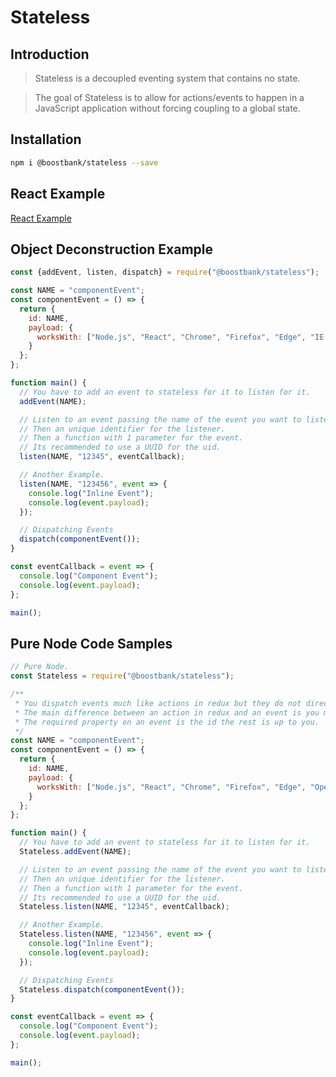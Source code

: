 # Stateless

## Introduction

> Stateless is a decoupled eventing system that contains no state.

> The goal of Stateless is to allow for actions/events to happen in a JavaScript application without forcing coupling to a global state.

## Installation

```sh
npm i @boostbank/stateless --save
```

## React Example

[React Example](https://github.com/boostbank/stateless-react)

## Object Deconstruction Example

```javascript
const {addEvent, listen, dispatch} = require("@boostbank/stateless");

const NAME = "componentEvent";
const componentEvent = () => {
  return {
    id: NAME,
    payload: {
      worksWith: ["Node.js", "React", "Chrome", "Firefox", "Edge", "IE 11", "And many more!"]
    }
  };
};

function main() {
  // You have to add an event to stateless for it to listen for it.
  addEvent(NAME);

  // Listen to an event passing the name of the event you want to listen to.
  // Then an unique identifier for the listener.
  // Then a function with 1 parameter for the event.
  // Its recommended to use a UUID for the uid.
  listen(NAME, "12345", eventCallback);

  // Another Example.
  listen(NAME, "123456", event => {
    console.log("Inline Event");
    console.log(event.payload);
  });

  // Dispatching Events
  dispatch(componentEvent());
}

const eventCallback = event => {
  console.log("Component Event");
  console.log(event.payload);
};

main();

```

## Pure Node Code Samples

```javascript
// Pure Node.
const Stateless = require("@boostbank/stateless");

/**
 * You dispatch events much like actions in redux but they do not directly modify state.
 * The main difference between an action in redux and an event is you make a function that returns an object instead.
 * The required property on an event is the id the rest is up to you.
 */
const NAME = "componentEvent";
const componentEvent = () => {
  return {
    id: NAME,
    payload: {
      worksWith: ["Node.js", "React", "Chrome", "Firefox", "Edge", "Opera", "IE 11", "And many more!"]
    }
  };
};

function main() {
  // You have to add an event to stateless for it to listen for it.
  Stateless.addEvent(NAME);

  // Listen to an event passing the name of the event you want to listen to.
  // Then an unique identifier for the listener.
  // Then a function with 1 parameter for the event.
  // Its recommended to use a UUID for the uid.
  Stateless.listen(NAME, "12345", eventCallback);

  // Another Example.
  Stateless.listen(NAME, "123456", event => {
    console.log("Inline Event");
    console.log(event.payload);
  });

  // Dispatching Events
  Stateless.dispatch(componentEvent());
}

const eventCallback = event => {
  console.log("Component Event");
  console.log(event.payload);
};

main();

```